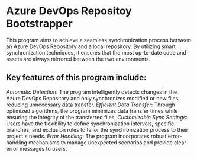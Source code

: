 # Azure DevOps Repositoy Bootstrapper
This program aims to achieve a seamless synchronization process between an Azure DevOps Repository and a local repository. By utilizing smart synchronization techniques, it ensures that the most up-to-date code and assets are always mirrored between the two environments.

## Key features of this program include:

*Automatic Detection*: The program intelligently detects changes in the Azure DevOps Repository and only synchronizes modified or new files, reducing unnecessary data transfer.
*Efficient Data Transfer*: Through optimized algorithms, the program minimizes data transfer times while ensuring the integrity of the transferred files.
*Customizable Sync Settings*: Users have the flexibility to define synchronization intervals, specific branches, and exclusion rules to tailor the synchronization process to their project's needs.
*Error Handling*: The program incorporates robust error-handling mechanisms to manage unexpected scenarios and provide clear error messages to users.
